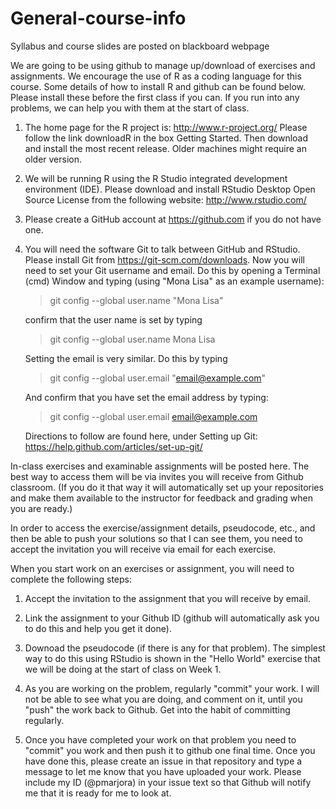 # General-course-info

Syllabus and course slides are posted on blackboard webpage

We are going to be using github to manage up/download of exercises and assignments. We encourage the use of R as a coding language for this course. Some details of how to install R and github can be found below. Please install these before the first class if you can. If you run into any problems, we can help you with them at the start of class.

1. The home page for the R project is: http://www.r-project.org/
Please follow the link downloadR in the box Getting Started.
Then download and install the most recent release.
Older machines might require an older version.

2. We will be running R using the R Studio integrated development environment (IDE).
Please download and install RStudio Desktop Open Source License from the following
website: http://www.rstudio.com/

3. Please create a GitHub account at https://github.com if you do not have one.

4. You will need the software Git to talk between GitHub and RStudio. Please install Git
from https://git-scm.com/downloads. Now you will need to set your Git username and email.
Do this by opening a Terminal (cmd) Window and typing (using "Mona Lisa" as an example username):
    
    >git config --global user.name "Mona Lisa"
    
    confirm that the user name is set by typing
    >git config --global user.name
    >Mona Lisa
    
    Setting the email is very similar. Do this by typing
    
    >git config --global user.email "email@example.com"
    
    And confirm that you have set the email address by typing:
    >git config --global user.email
    >email@example.com
    
    Directions to follow are found here, under Setting up Git:
    https://help.github.com/articles/set-up-git/


In-class exercises and examinable assignments will be posted here. The best way to access them will be via invites you will receive from Github classroom. (If you do it that way it will automatically set up your repositories and make them available to the instructor for feedback and grading when you are ready.)

In order to access the exercise/assignment details, pseudocode, etc., and then be able to push your solutions so that I can see them, you need to accept the invitation you will receive via email for each exercise.

When you start work on an exercises or assignment, you will need to complete the following steps:

1. Accept the invitation to the assignment that you will receive by email.

2. Link the assignment to your Github ID (github will automatically ask you to do this and help you get it done).

3. Downoad the pseudocode (if there is any for that problem). The simplest way to do this using RStudio is shown in the "Hello World" exercise that we will be doing at the start of class on Week 1.

4. As you are working on the problem, regularly "commit" your work. I will not be able to see what you are doing, and comment on it, until you "push" the work back to Github. Get into the habit of committing regularly. 

5. Once you have completed your work on that problem you need to "commit" you work and then push it to github one final time. Once you have done this, please create an issue in that repository and type a message to let me know that you have uploaded your work. Please include my ID (@pmarjora) in your issue text so that Github will notify me that it is ready for me to look at.
